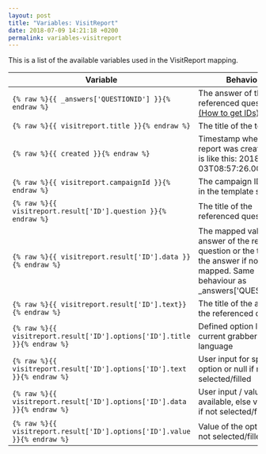 ```yaml
---
layout: post
title: "Variables: VisitReport"
date: 2018-07-09 14:21:18 +0200
permalink: variables-visitreport
---
```

This is a list of the available variables used in the VisitReport mapping.

| Variable                       | Behaviour                             |
|--------------------------------|---------------------------------------|
| `{% raw %}{{ _answers['QUESTIONID'] }}{% endraw %}` | The answer of the referenced question [(How to get IDs)](http://mapping.snapaddy.com/mappinghelper) |
| `{% raw %}{{ visitreport.title }}{% endraw %}` | The title of the template |
| `{% raw %}{{ created }}{% endraw %}` | Timestamp when the report was created. Form is like this: 2018-09-03T08:57:26.000Z |
| `{% raw %}{{ visitreport.campaignId }}{% endraw %}` | The campaign ID entered in the template settings |
| `{% raw %}{{ visitreport.result['ID'].question }}{% endraw %}` | The title of the referenced question |
| `{% raw %}{{ visitreport.result['ID'].data }}{% endraw %}` | The mapped value of the answer of the referenced question or the title of the answer if no value is mapped. Same behaviour as _answers['QUESTIONID'] |
| `{% raw %}{{ visitreport.result['ID'].text}}{% endraw %}` | The title of the answer of the referenced question |
| `{% raw %}{{ visitreport.result['ID'].options['ID'].title }}{% endraw %}` | Defined option label in current grabber / export language |
| `{% raw %}{{ visitreport.result['ID'].options['ID'].text }}{% endraw %}` | User input for specific option or null if not selected/filled |
| `{% raw %}{{ visitreport.result['ID'].options['ID'].data }}{% endraw %}` | User input / value if available, else value. Null if not selected/filled |
| `{% raw %}{{ visitreport.result['ID'].options['ID'].value }}{% endraw %}` | Value of the option, null if not selected/filled |
